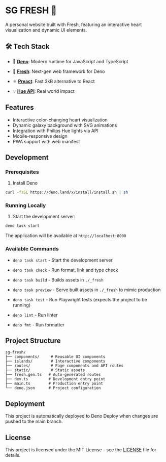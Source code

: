 # SG FRESH 💚

A personal website built with Fresh, featuring an interactive heart
visualization and dynamic UI elements.

## 🛠️ Tech Stack

- 🦕 **[Deno](https://deno.com/)**: Modern runtime for JavaScript and TypeScript

- 🍋 **[Fresh](https://fresh.deno.dev/)**: Next-gen web framework for Deno

- ⚛️ **[Preact](https://preactjs.com/)**: Fast 3kB alternative to React

- 💡 **[Hue API](https://developers.meethue.com)**: Real world impact

## Features

- Interactive color-changing heart visualization
- Dynamic galaxy background with SVG animations
- Integration with Philips Hue lights via API
- Mobile-responsive design
- PWA support with web manifest

## Development

### Prerequisites

1. Install Deno

```sh
curl -fsSL https://deno.land/x/install/install.sh | sh
```

### Running Locally

1. Start the development server:

```sh
deno task start
```

The application will be available at `http://localhost:8000`

### Available Commands

- `deno task start` - Start the development server
- `deno task check` - Run format, link and type check
- `deno task build` - Builds assets in `./_fresh`
- `deno task preview` - Serve built assets in `./_fresh` to mimic production
- `deno task test` - Run Playwright tests (expects the project to be running)

- `deno lint` - Run linter
- `deno fmt` - Run formatter

## Project Structure

```
sg-fresh/
├── components/     # Reusable UI components
├── islands/        # Interactive components
├── routes/         # Page components and API routes
├── static/         # Static assets
├── fresh.gen.ts   # Auto-generated routes
├── dev.ts         # Development entry point
├── main.ts        # Production entry point
└── deno.json      # Project configuration
```

## Deployment

This project is automatically deployed to Deno Deploy when changes are pushed to
the main branch.

## License

This project is licensed under the MIT License - see the [LICENSE](LICENSE) file
for details.

